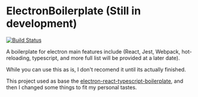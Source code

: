 # ElectronBoilerplate (Still in development)

[![Build Status](https://travis-ci.org/TPessanha/ElectronBoilerplate.svg?branch=master)](https://travis-ci.org/TPessanha/ElectronBoilerplate)

A boilerplate for electron main features include (React, Jest, Webpack, hot-reloading, typescript, and more full list will be provided at a later date).

While you can use this as is, I don't recomend it until its actually finished.

This project used as base the [electron-react-typescript-boilerplate](https://github.com/iRath96/electron-react-typescript-boilerplate), and then I changed some things to fit my personal tastes.

